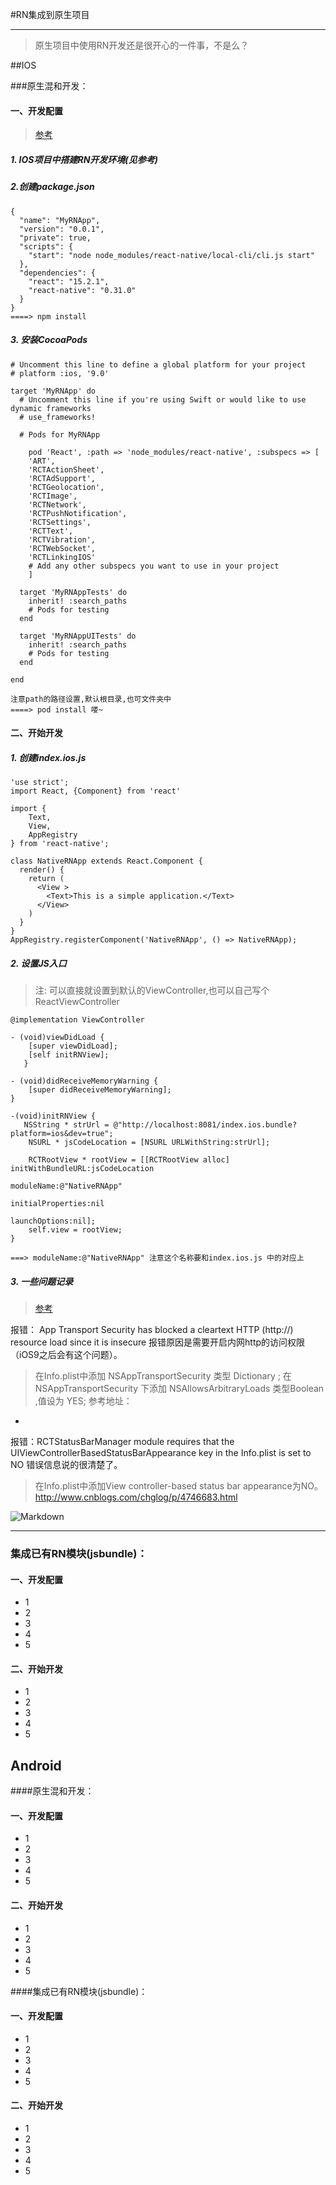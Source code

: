 #RN集成到原生项目
***
> 原生项目中使用RN开发还是很开心的一件事，不是么？

##IOS

###原生混和开发：
#### 一、开发配置

> [参考](http://www.jianshu.com/p/3dc9d70a790f)

##### 1. IOS项目中搭建RN开发环境(见参考)
##### 2.创建package.json
```
{
  "name": "MyRNApp",
  "version": "0.0.1",
  "private": true,
  "scripts": {
    "start": "node node_modules/react-native/local-cli/cli.js start"
  },
  "dependencies": {
    "react": "15.2.1",
    "react-native": "0.31.0"
  }
}
====> npm install 	
```
##### 3. 安装CocoaPods

```
# Uncomment this line to define a global platform for your project
# platform :ios, '9.0'

target 'MyRNApp' do
  # Uncomment this line if you're using Swift or would like to use dynamic frameworks
  # use_frameworks!

  # Pods for MyRNApp

    pod 'React', :path => 'node_modules/react-native', :subspecs => [
    'ART',
    'RCTActionSheet',
    'RCTAdSupport',
    'RCTGeolocation',
    'RCTImage',
    'RCTNetwork',
    'RCTPushNotification',
    'RCTSettings',
    'RCTText',
    'RCTVibration',
    'RCTWebSocket',
    'RCTLinkingIOS'
    # Add any other subspecs you want to use in your project
    ]

  target 'MyRNAppTests' do
    inherit! :search_paths
    # Pods for testing
  end

  target 'MyRNAppUITests' do
    inherit! :search_paths
    # Pods for testing
  end

end

注意path的路径设置,默认根目录,也可文件夹中
====> pod install 喽~
```

#### 二、开始开发

##### 1. 创建index.ios.js

```
'use strict';
import React, {Component} from 'react'

import {
    Text,
    View,
    AppRegistry
} from 'react-native';

class NativeRNApp extends React.Component {
  render() {
    return (
      <View >
        <Text>This is a simple application.</Text>
      </View>
    )
  }
}
AppRegistry.registerComponent('NativeRNApp', () => NativeRNApp);
```

##### 2. 设置JS入口

> 注: 可以直接就设置到默认的ViewController,也可以自己写个ReactViewController

```
@implementation ViewController

- (void)viewDidLoad {
    [super viewDidLoad];
    [self initRNView];
   }

- (void)didReceiveMemoryWarning {
    [super didReceiveMemoryWarning];
}

-(void)initRNView {
   NSString * strUrl = @"http://localhost:8081/index.ios.bundle?platform=ios&dev=true";
    NSURL * jsCodeLocation = [NSURL URLWithString:strUrl];

    RCTRootView * rootView = [[RCTRootView alloc] initWithBundleURL:jsCodeLocation
                                                         moduleName:@"NativeRNApp"
                                                  initialProperties:nil
                                                      launchOptions:nil];
    self.view = rootView;
}

===> moduleName:@"NativeRNApp" 注意这个名称要和index.ios.js 中的对应上
```

##### 3. 一些问题记录
> [参考](http://blog.csdn.net/u014410695/article/details/50635842)

报错： App Transport Security has blocked a cleartext HTTP (http://) resource load since it is insecure 报错原因是需要开启内网http的访问权限（iOS9之后会有这个问题）。
> 在Info.plist中添加 NSAppTransportSecurity 类型 Dictionary ; 
在 NSAppTransportSecurity 下添加 NSAllowsArbitraryLoads 类型Boolean ,值设为 YES; 
参考地址：

-

报错：RCTStatusBarManager module requires that the UIViewControllerBasedStatusBarAppearance key in the Info.plist is set to NO 错误信息说的很清楚了。
> 在Info.plist中添加View controller-based status bar appearance为NO。
http://www.cnblogs.com/chglog/p/4746683.html

![Markdown](http://i4.buimg.com/1949/3fb2e1d5b4f654d5.png)
***
### 集成已有RN模块(jsbundle)：
#### 一、开发配置

- 1
- 2
- 3
- 4
- 5 

#### 二、开始开发

- 1
- 2
- 3
- 4
- 5 

## Android

####原生混和开发：
#### 一、开发配置

- 1
- 2
- 3
- 4
- 5 

#### 二、开始开发

- 1
- 2
- 3
- 4
- 5 

####集成已有RN模块(jsbundle)：
#### 一、开发配置

- 1
- 2
- 3
- 4
- 5 

#### 二、开始开发

- 1
- 2
- 3
- 4
- 5
